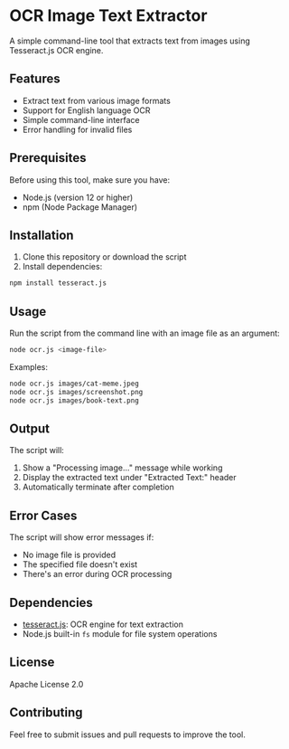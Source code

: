 # OCR Image Text Extractor

A simple command-line tool that extracts text from images using Tesseract.js OCR engine.

## Features

- Extract text from various image formats
- Support for English language OCR
- Simple command-line interface
- Error handling for invalid files

## Prerequisites

Before using this tool, make sure you have:

- Node.js (version 12 or higher)
- npm (Node Package Manager)

## Installation

1. Clone this repository or download the script
2. Install dependencies:

```bash
npm install tesseract.js
```

## Usage

Run the script from the command line with an image file as an argument:

```bash
node ocr.js <image-file>
```

Examples:

```bash
node ocr.js images/cat-meme.jpeg
node ocr.js images/screenshot.png
node ocr.js images/book-text.png
```

## Output

The script will:
1. Show a "Processing image..." message while working
2. Display the extracted text under "Extracted Text:" header
3. Automatically terminate after completion

## Error Cases

The script will show error messages if:
- No image file is provided
- The specified file doesn't exist
- There's an error during OCR processing

## Dependencies

- [tesseract.js](https://github.com/naptha/tesseract.js): OCR engine for text extraction
- Node.js built-in `fs` module for file system operations

## License

Apache License 2.0

## Contributing

Feel free to submit issues and pull requests to improve the tool.